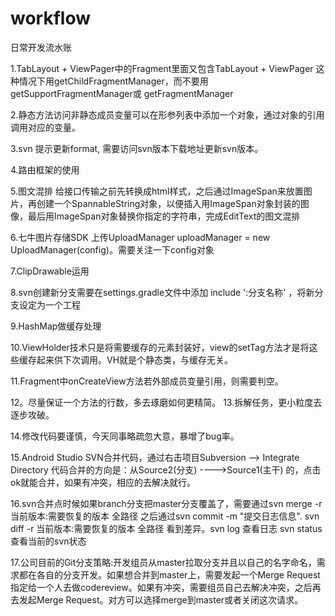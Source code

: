 # workflow
日常开发流水账

1.TabLayout + ViewPager中的Fragment里面又包含TabLayout + ViewPager 这种情况下用getChildFragmentManager，而不要用 getSupportFragmentManager或 getFragmentManager

2.静态方法访问非静态成员变量可以在形参列表中添加一个对象，通过对象的引用调用对应的变量。

3.svn 提示更新format, 需要访问svn版本下载地址更新svn版本。

4.路由框架的使用

5.图文混排 给接口传输之前先转换成html样式，之后通过ImageSpan来放置图片，再创建一个SpannableString对象，以便插入用ImageSpan对象封装的图像，最后用ImageSpan对象替换你指定的字符串，完成EditText的图文混排

6.七牛图片存储SDK 上传UploadManager uploadManager = new UploadManager(config)。需要关注一下config对象

7.ClipDrawable运用

8.svn创建新分支需要在settings.gradle文件中添加 include ':分支名称' ，将新分支设定为一个工程

9.HashMap做缓存处理

10.ViewHolder技术只是将需要缓存的元素封装好，view的setTag方法才是将这些缓存起来供下次调用。VH就是个静态类，与缓存无关。

11.Fragment中onCreateView方法若外部成员变量引用，则需要判空。

12。尽量保证一个方法的行数，多去琢磨如何更精简。
13.拆解任务，更小粒度去逐步攻破。

14.修改代码要谨慎，今天同事略疏忽大意，暴增了bug率。

15.Android Studio SVN合并代码，通过右击项目Subversion --> Integrate Directory 代码合并的方向是：从Source2(分支) ---->Source1(主干) 的，点击ok就能合并，如果有冲突，相应的去解决就行。

16.svn合并点时候如果branch分支把master分支覆盖了，需要通过svn merge -r 当前版本:需要恢复的版本 全路径 之后通过svn commit -m "提交日志信息". svn diff -r 当前版本:需要恢复的版本 全路径 看到差异。svn log 查看日志 svn status 查看当前的svn状态

17.公司目前的Git分支策略:开发组员从master拉取分支并且以自己的名字命名，需求都在各自的分支开发。如果想合并到master上，需要发起一个Merge Request指定给一个人去做codereview。如果有冲突，需要组员自己去解决冲突，之后再去发起Merge Request。对方可以选择merge到master或者关闭这次请求。
